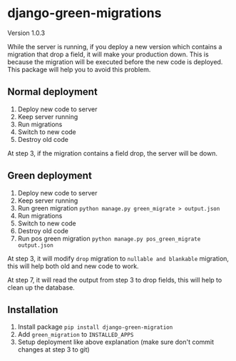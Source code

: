 # django-green-migrations
Version 1.0.3

While the server is running,
if you deploy a new version which contains a migration that drop a field, it will make your production down. 
This is because the migration will be executed before the new code is deployed.
This package will help you to avoid this problem.

## Normal deployment
1. Deploy new code to server
2. Keep server running
3. Run migrations
4. Switch to new code
5. Destroy old code

At step 3, if the migration contains a field drop, the server will be down.

## Green deployment
1. Deploy new code to server
2. Keep server running
3. Run green migration ```python manage.py green_migrate > output.json```
4. Run migrations
5. Switch to new code
6. Destroy old code
7. Run pos green migration ```python manage.py pos_green_migrate output.json```

At step 3, it will modify `drop` migration to `nullable and blankable` migration, this will help both old and new code to work.

At step 7, it will read the output from step 3 to drop fields, this will help to clean up the database.

## Installation
1. Install package
```pip install django-green-migration```
2. Add `green_migration` to `INSTALLED_APPS`
3. Setup deployment like above explanation (make sure don't commit changes at step 3 to git)
